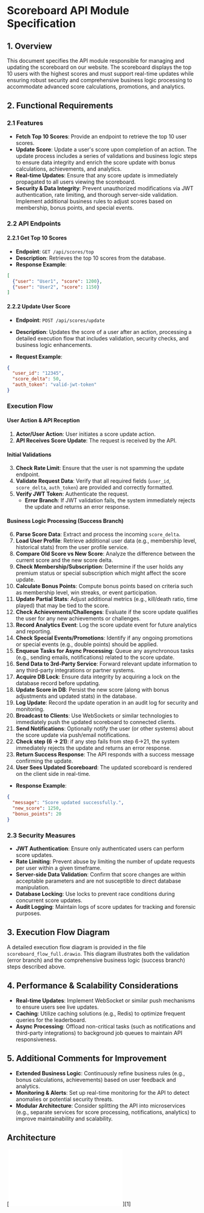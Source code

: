 # Scoreboard API Module Specification

## 1. Overview
This document specifies the API module responsible for managing and updating the scoreboard on our website. The scoreboard displays the top 10 users with the highest scores and must support real-time updates while ensuring robust security and comprehensive business logic processing to accommodate advanced score calculations, promotions, and analytics.

## 2. Functional Requirements
### 2.1 Features
- **Fetch Top 10 Scores**: Provide an endpoint to retrieve the top 10 user scores.
- **Update Score**: Update a user's score upon completion of an action. The update process includes a series of validations and business logic steps to ensure data integrity and enrich the score update with bonus calculations, achievements, and analytics.
- **Real-time Updates**: Ensure that any score update is immediately propagated to all users viewing the scoreboard.
- **Security & Data Integrity**: Prevent unauthorized modifications via JWT authentication, rate limiting, and thorough server-side validation. Implement additional business rules to adjust scores based on membership, bonus points, and special events.

### 2.2 API Endpoints
#### 2.2.1 Get Top 10 Scores
- **Endpoint**: `GET /api/scores/top`
- **Description**: Retrieves the top 10 scores from the database.
- **Response Example**:

```json
[
  {"user": "User1", "score": 1200},
  {"user": "User2", "score": 1150}
]
```

#### 2.2.2 Update User Score
- **Endpoint**: `POST /api/scores/update`
- **Description**: Updates the score of a user after an action, processing a detailed execution flow that includes validation, security checks, and business logic enhancements.

- **Request Example**:

```json
{
  "user_id": "12345",
  "score_delta": 50,
  "auth_token": "valid-jwt-token"
}
```

### Execution Flow
#### **User Action & API Reception**
1. **Actor/User Action**: User initiates a score update action.
2. **API Receives Score Update**: The request is received by the API.

#### **Initial Validations**
3. **Check Rate Limit**: Ensure that the user is not spamming the update endpoint.
4. **Validate Request Data**: Verify that all required fields (`user_id`, `score_delta`, `auth_token`) are provided and correctly formatted.
5. **Verify JWT Token**: Authenticate the request.
   - **Error Branch**: If JWT validation fails, the system immediately rejects the update and returns an error response.

#### **Business Logic Processing (Success Branch)**
6. **Parse Score Data**: Extract and process the incoming `score_delta`.
7. **Load User Profile**: Retrieve additional user data (e.g., membership level, historical stats) from the user profile service.
8. **Compare Old Score vs New Score**: Analyze the difference between the current score and the new score delta.
9. **Check Membership/Subscription**: Determine if the user holds any premium status or special subscription which might affect the score update.
10. **Calculate Bonus Points**: Compute bonus points based on criteria such as membership level, win streaks, or event participation.
11. **Update Partial Stats**: Adjust additional metrics (e.g., kill/death ratio, time played) that may be tied to the score.
12. **Check Achievements/Challenges**: Evaluate if the score update qualifies the user for any new achievements or challenges.
13. **Record Analytics Event**: Log the score update event for future analytics and reporting.
14. **Check Special Events/Promotions**: Identify if any ongoing promotions or special events (e.g., double points) should be applied.
15. **Enqueue Tasks for Async Processing**: Queue any asynchronous tasks (e.g., sending emails, notifications) related to the score update.
16. **Send Data to 3rd-Party Service**: Forward relevant update information to any third-party integrations or partner systems.
17. **Acquire DB Lock**: Ensure data integrity by acquiring a lock on the database record before updating.
18. **Update Score in DB**: Persist the new score (along with bonus adjustments and updated stats) in the database.
29. **Log Update**: Record the update operation in an audit log for security and monitoring.
20. **Broadcast to Clients**: Use WebSockets or similar technologies to immediately push the updated scoreboard to connected clients.
21. **Send Notifications**: Optionally notify the user (or other systems) about the score update via push/email notifications.
22. **Check step (6 -> 21)**: if any step fails from step 6->21, the system immediately rejects the update and returns an error response.
23. **Return Success Response**: The API responds with a success message confirming the update.
24. **User Sees Updated Scoreboard**: The updated scoreboard is rendered on the client side in real-time.

- **Response Example**:

```json
{
  "message": "Score updated successfully.",
  "new_score": 1250,
  "bonus_points": 20
}
```

### 2.3 Security Measures
- **JWT Authentication**: Ensure only authenticated users can perform score updates.
- **Rate Limiting**: Prevent abuse by limiting the number of update requests per user within a given timeframe.
- **Server-side Data Validation**: Confirm that score changes are within acceptable parameters and are not susceptible to direct database manipulation.
- **Database Locking**: Use locks to prevent race conditions during concurrent score updates.
- **Audit Logging**: Maintain logs of score updates for tracking and forensic purposes.

## 3. Execution Flow Diagram
A detailed execution flow diagram is provided in the file `scoreboard_flow_full.drawio`. This diagram illustrates both the validation (error branch) and the comprehensive business logic (success branch) steps described above.

## 4. Performance & Scalability Considerations
- **Real-time Updates**: Implement WebSocket or similar push mechanisms to ensure users see live updates.
- **Caching**: Utilize caching solutions (e.g., Redis) to optimize frequent queries for the leaderboard.
- **Async Processing**: Offload non-critical tasks (such as notifications and third-party integrations) to background job queues to maintain API responsiveness.

## 5. Additional Comments for Improvement
- **Extended Business Logic**: Continuously refine business rules (e.g., bonus calculations, achievements) based on user feedback and analytics.
- **Monitoring & Alerts**: Set up real-time monitoring for the API to detect anomalies or potential security threats.
- **Modular Architecture**: Consider splitting the API into microservices (e.g., separate services for score processing, notifications, analytics) to improve maintainability and scalability.

## Architecture
[![Architecture Diagram](scoreboard_flow_full_image.html)][1]